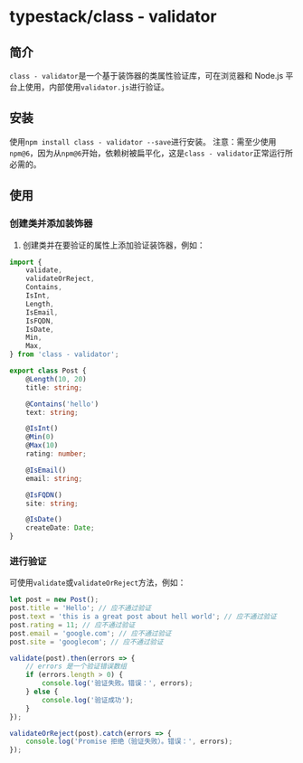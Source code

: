 # typestack/class - validator

## 简介
`class - validator`是一个基于装饰器的类属性验证库，可在浏览器和 Node.js 平台上使用，内部使用`validator.js`进行验证。

## 安装
使用`npm install class - validator --save`进行安装。
注意：需至少使用`npm@6`，因为从`npm@6`开始，依赖树被扁平化，这是`class - validator`正常运行所必需的。

## 使用

### 创建类并添加装饰器
1. 创建类并在要验证的属性上添加验证装饰器，例如：
```typescript
import {
    validate,
    validateOrReject,
    Contains,
    IsInt,
    Length,
    IsEmail,
    IsFQDN,
    IsDate,
    Min,
    Max,
} from 'class - validator';

export class Post {
    @Length(10, 20)
    title: string;

    @Contains('hello')
    text: string;

    @IsInt()
    @Min(0)
    @Max(10)
    rating: number;

    @IsEmail()
    email: string;

    @IsFQDN()
    site: string;

    @IsDate()
    createDate: Date;
}
```

### 进行验证
可使用`validate`或`validateOrReject`方法，例如：
```typescript
let post = new Post();
post.title = 'Hello'; // 应不通过验证
post.text = 'this is a great post about hell world'; // 应不通过验证
post.rating = 11; // 应不通过验证
post.email = 'google.com'; // 应不通过验证
post.site = 'googlecom'; // 应不通过验证

validate(post).then(errors => {
    // errors 是一个验证错误数组
    if (errors.length > 0) {
        console.log('验证失败。错误：', errors);
    } else {
        console.log('验证成功');
    }
});

validateOrReject(post).catch(errors => {
    console.log('Promise 拒绝（验证失败）。错误：', errors);
});
```
